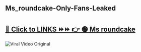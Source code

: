 
 ## Ms_roundcake-Only-Fans-Leaked

# <h2><a href="https://clipsfans.com/Ms_roundcake&ref=git">🔗 Click to LINKS ⏩⏩ 👉 🟢 Ms roundcake </a></h2>

<a href="https://clipsfans.com/Ms_roundcake&ref=git" rel="nofollow" data-target="animated-image.originalLink"><img src="https://i.ibb.co.com/xMMVF88/686577567.gif" alt="Viral Video Original" style="max-width: 100%; display: inline-block;" data-target="animated-image.originalImage"></a>
